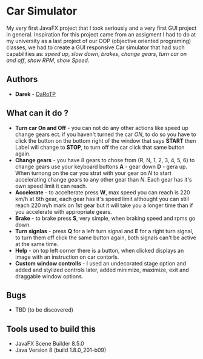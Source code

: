 # Car Simulator

My very first JavaFX project that I took seriously and a very first GUI project in general. Inspiration for this project came from an assigment I had to do at my university as a last project of our OOP (objective oriented programing) classes, we had to create a GUI responsive 
Car simulator that had such capabilities as: *speed up*, *slow down*, *brakes*, *change gears*, *turn car on and off*, *show RPM*, *show Speed*.

## Authors

* **Darek**  - [DaRoTP](https://github.com/DaRoTP)

## What can it do ?
* **Turn car On and Off** - you can not do any other actions like speed up change gears ect. if you haven't turned the car *ON*, to do so
you have to click the button on the bottom right of the window that says **START** then Label will change to **STOP**, to turn off the car click that same button again.
* **Change gears** - you have 8 gears to chose from (R, N, 1, 2, 3, 4, 5, 6) to change gears use your keyboard buttons **A** - gear down **D** - gera up. When turnong on the car you strat with your gear on *N* to start accelerating change gears to any other gear than *N*. Each gear has it's own speed limit it can reach.
* **Accelerate** - to accelterate press **W**, max speed you can reach is 220 km/h at 6th gear, each gear has it's speed limit althought you can still reach 220 m/h mark on 1st gear but it will take you a longer time than if you accelerate with appropriate gears. 
* **Brake** - to brake press **S**, very simple, when braking speed and rpms go down.
* **Turn signlas** - press **Q** for a lefr turn signal and **E** for a right turn signal, to turn them off click the same button again, both signals can't be active at the same time.
* **Help** - on top left corner there is a button, when clicked displays an image with an instruction on car contorls.
* **Custom window controlls** - I used an undecorated stage option and added and stylized controls later, added minimize, maximize, exit and draggable window options. 
## Bugs
* TBD (to be discovered)

## Tools used to build this 

* JavaFX Scene Builder 8.5.0
* Java Version 8 (build 1.8.0_201-b09)
